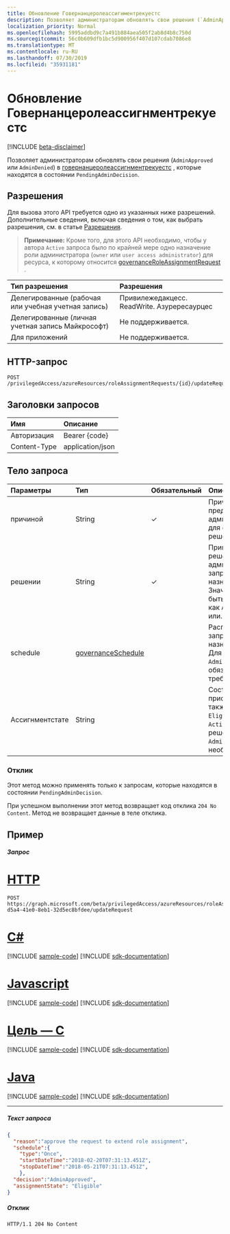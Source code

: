 ```yaml
---
title: Обновление Говернанцеролеассигнментрекуестс
description: Позволяет администраторам обновлять свои решения (`AdminApproved` или `AdminDenied`) в говернанцеролеассигнментрекуестс, которые находятся в состоянии `PendingAdminDecision`.
localization_priority: Normal
ms.openlocfilehash: 5995addbd9c7a491b884aea505f2ab8d4b8c750d
ms.sourcegitcommit: 56c0b609dfb1bc5d900956f407d107cdab7086e8
ms.translationtype: MT
ms.contentlocale: ru-RU
ms.lasthandoff: 07/30/2019
ms.locfileid: "35931181"
---
```

# <a name="update-governanceroleassignmentrequests"></a>Обновление Говернанцеролеассигнментрекуестс

[!INCLUDE [beta-disclaimer](../../includes/beta-disclaimer.md)]

Позволяет администраторам обновлять свои решения (`AdminApproved` или `AdminDenied`) в [говернанцеролеассигнментрекуестс](../resources/governanceroleassignmentrequest.md) , которые находятся в состоянии `PendingAdminDecision`.

## <a name="permissions"></a>Разрешения
Для вызова этого API требуется одно из указанных ниже разрешений. Дополнительные сведения, включая сведения о том, как выбрать разрешения, см. в статье [Разрешения](/graph/permissions-reference).

>**Примечание:** Кроме того, для этого API необходимо, чтобы у автора `Active` запроса было по крайней мере одно назначение роли администратора (`owner` или `user access administrator`) для ресурса, к которому относится [governanceRoleAssignmentRequest](../resources/governanceroleassignmentrequest.md) . 

|Тип разрешения      | Разрешения              |
|:--------------------|:---------------------------------------------------------|
|Делегированные (рабочая или учебная учетная запись) | Привилежедакцесс. ReadWrite. Азурересаурцес  |
|Делегированные (личная учетная запись Майкрософт) | Не поддерживается.    |
|Для приложений | Не поддерживается. |

## <a name="http-request"></a>HTTP-запрос
<!-- { "blockType": "ignored" } -->
```http
POST /privilegedAccess/azureResources/roleAssignmentRequests/{id}/updateRequest   
```

## <a name="request-headers"></a>Заголовки запросов
| Имя           | Описание|
|:---------------|:----------|
| Авторизация  | Bearer {code}|
| Content-Type  | application/json|

## <a name="request-body"></a>Тело запроса

|Параметры      |Тип                   |Обязательный |Описание|
|:-------------|:----------------------|:--------|:----------|
|причиной        |String                 |✓        |Причина, предоставляемая администратором для своего решения.|
|решении        |String                 |✓        |Принятие решения администратором запроса на назначение роли. Значение должно быть Обновлено как `AdminApproved` или. `AdminDenied`|
|schedule      |[governanceSchedule](../resources/governanceschedule.md)|        | Расписание запроса на назначение роли. Для состояния `AdminApproved`это обязательное требование.|
|Ассигнментстате      |String|         | Состояние присваивания, а также значения: `Eligible` или. `Active` Для решения `AdminApproved`это необходимо. |
### <a name="response"></a>Отклик
Этот метод можно применять только к запросам, которые находятся в состоянии `PendingAdminDecision`.

При успешном выполнении этот метод возвращает код отклика `204 No Content`. Метод не возвращает данные в теле отклика.

## <a name="example"></a>Пример
##### <a name="request"></a>Запрос

# <a name="httptabhttp"></a>[HTTP](#tab/http)
<!-- {
  "blockType": "request",
  "name": "updaterequest_governanceroleassignmentrequest"
}-->
```http
POST https://graph.microsoft.com/beta/privilegedAccess/azureResources/roleAssignmentRequests/7c53453e-d5a4-41e0-8eb1-32d5ec8bfdee/updateRequest
```
# <a name="ctabcsharp"></a>[C#](#tab/csharp)
[!INCLUDE [sample-code](../includes/snippets/csharp/updaterequest-governanceroleassignmentrequest-csharp-snippets.md)]
[!INCLUDE [sdk-documentation](../includes/snippets/snippets-sdk-documentation-link.md)]

# <a name="javascripttabjavascript"></a>[Javascript](#tab/javascript)
[!INCLUDE [sample-code](../includes/snippets/javascript/updaterequest-governanceroleassignmentrequest-javascript-snippets.md)]
[!INCLUDE [sdk-documentation](../includes/snippets/snippets-sdk-documentation-link.md)]

# <a name="objective-ctabobjc"></a>[Цель — C](#tab/objc)
[!INCLUDE [sample-code](../includes/snippets/objc/updaterequest-governanceroleassignmentrequest-objc-snippets.md)]
[!INCLUDE [sdk-documentation](../includes/snippets/snippets-sdk-documentation-link.md)]

# <a name="javatabjava"></a>[Java](#tab/java)
[!INCLUDE [sample-code](../includes/snippets/java/updaterequest-governanceroleassignmentrequest-java-snippets.md)]
[!INCLUDE [sdk-documentation](../includes/snippets/snippets-sdk-documentation-link.md)]

---

##### <a name="request-body"></a>Текст запроса
```json
{
  "reason":"approve the request to extend role assignment",
  "schedule":{
    "type":"Once",
    "startDateTime":"2018-02-20T07:31:13.451Z",
    "stopDateTime":"2018-05-21T07:31:13.451Z",
    },
  "decision":"AdminApproved",
  "assignmentState": "Eligible"
}
```

##### <a name="response"></a>Отклик
<!-- {
  "blockType": "response",
  "@odata.type": "microsoft.graph.None"
} -->
```http
HTTP/1.1 204 No Content
```


<!-- uuid: 8fcb5dbc-d5aa-4681-8e31-b001d5168d79
2015-10-25 14:57:30 UTC -->
<!--
{
  "type": "#page.annotation",
  "description": "UpdateRequest governanceRoleAssignmentRequest",
  "keywords": "",
  "section": "documentation",
  "tocPath": "",
  "suppressions": [
  ]
}
-->
